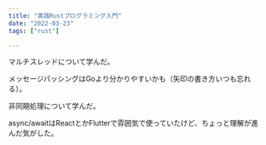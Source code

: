 ```yaml
---
title: "実践Rustプログラミング入門"
date: "2022-03-23"
tags: ["rust"]

---
```


マルチスレッドについて学んだ。

メッセージパッシングはGoより分かりやすいかも（矢印の書き方いつも忘れる）。

非同期処理について学んだ。

async/awaitはReactとかFlutterで雰囲気で使っていたけど、ちょっと理解が進んだ気がした。

